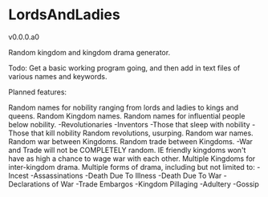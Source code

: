 LordsAndLadies
==============

v0.0.0.a0

Random kingdom and kingdom drama generator.

Todo: Get a basic working program going, and then add in text files of various names and keywords.


Planned features:

Random names for nobility ranging from lords and ladies to kings and queens.
Random Kingdom names.
Random names for influential people below nobility.
-Revolutionaries
-Inventors
-Those that sleep with nobility
-Those that kill nobility
Random revolutions, usurping.
Random war names.
Random war between Kingdoms.
Random trade between Kingdoms.
-War and Trade will not be COMPLETELY random. IE friendly kingdoms won't have as high a chance to wage war with each other.
Multiple Kingdoms for inter-kingdom drama.
Multiple forms of drama, including but not limited to:
-Incest
-Assassinations
-Death Due To Illness
-Death Due To War
-Declarations of War
-Trade Embargos
-Kingdom Pillaging
-Adultery
-Gossip



